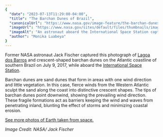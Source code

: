```yaml
---
{
  "date": "2023-07-13T11:29:00-04:00",
  "title": "The Barchan Dunes of Brazil",
  "canonicalUrl": "https://www.nasa.gov/image-feature/the-barchan-dunes-of-brazil",
  "imageUrl": "https://www.nasa.gov/sites/default/files/thumbnails/image/iss052-e-14188_lrg.jpg",
  "imageAlt": "An astronaut aboard the International Space Station captured this photograph of Lagoa dos Barros and crescent-shaped barchan dunes on the Atlantic coastline of southern Brazil.",
  "author": "Monika Luabeya"
}
---
```


Former NASA astronaut Jack Fischer captured this photograph of [Lagoa dos Barros](https://earthobservatory.nasa.gov/images/91119/barchan-dunes-and-lagoons-southern-brazil) and crescent-shaped barchan dunes on the Atlantic coastline of southern Brazil on July 9, 2017, while aboard the [International Space Station](http://www.nasa.gov/mission_pages/station/main/index.html).

Barchan dunes are sand dunes that form in areas with one wind direction and little vegetation. In this case, fierce winds from the Western Atlantic sculpt the sand along the coast into distinctive crescent shapes. The tips of barchan dunes point downwind, showing the prevailing wind direction. These fragile formations act as barriers keeping the wind and waves from penetrating inland, blunting the effect of storms and minimizing coastal erosion.

[See more photos of Earth taken from space.](https://eol.jsc.nasa.gov/)

_Image Credit: NASA/_ _Jack Fischer_
